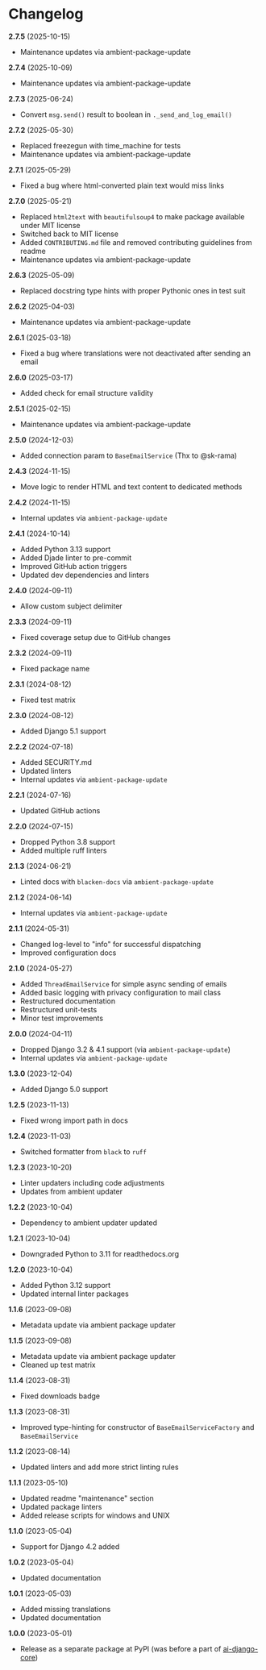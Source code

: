 # Changelog

**2.7.5** (2025-10-15)
  * Maintenance updates via ambient-package-update

**2.7.4** (2025-10-09)
  * Maintenance updates via ambient-package-update

**2.7.3** (2025-06-24)
  * Convert `msg.send()` result to boolean in `._send_and_log_email()`

**2.7.2** (2025-05-30)
  * Replaced freezegun with time_machine for tests
  * Maintenance updates via ambient-package-update

**2.7.1** (2025-05-29)
  * Fixed a bug where html-converted plain text would miss links

**2.7.0** (2025-05-21)
  * Replaced `html2text` with `beautifulsoup4` to make package available under MIT license
  * Switched back to MIT license
  * Added `CONTRIBUTING.md` file and removed contributing guidelines from readme
  * Maintenance updates via ambient-package-update

**2.6.3** (2025-05-09)
  * Replaced docstring type hints with proper Pythonic ones in test suit

**2.6.2** (2025-04-03)
  * Maintenance updates via ambient-package-update

**2.6.1** (2025-03-18)
  * Fixed a bug where translations were not deactivated after sending an email

**2.6.0** (2025-03-17)
  * Added check for email structure validity

**2.5.1** (2025-02-15)
  * Maintenance updates via ambient-package-update

**2.5.0** (2024-12-03)
  * Added connection param to `BaseEmailService` (Thx to @sk-rama)

**2.4.3** (2024-11-15)
  * Move logic to render HTML and text content to dedicated methods

**2.4.2** (2024-11-15)
  * Internal updates via `ambient-package-update`

**2.4.1** (2024-10-14)
  * Added Python 3.13 support
  * Added Djade linter to pre-commit
  * Improved GitHub action triggers
  * Updated dev dependencies and linters

**2.4.0** (2024-09-11)
  * Allow custom subject delimiter

**2.3.3** (2024-09-11)
  * Fixed coverage setup due to GitHub changes

**2.3.2** (2024-09-11)
  * Fixed package name

**2.3.1** (2024-08-12)
  * Fixed test matrix

**2.3.0** (2024-08-12)
  * Added Django 5.1 support

**2.2.2** (2024-07-18)
  * Added SECURITY.md
  * Updated linters
  * Internal updates via `ambient-package-update`

**2.2.1** (2024-07-16)
  * Updated GitHub actions

**2.2.0** (2024-07-15)
  * Dropped Python 3.8 support
  * Added multiple ruff linters

**2.1.3** (2024-06-21)
  * Linted docs with `blacken-docs` via `ambient-package-update`

**2.1.2** (2024-06-14)
  * Internal updates via `ambient-package-update`

**2.1.1** (2024-05-31)
  * Changed log-level to "info" for successful dispatching
  * Improved configuration docs

**2.1.0** (2024-05-27)
  * Added `ThreadEmailService` for simple async sending of emails
  * Added basic logging with privacy configuration to mail class
  * Restructured documentation
  * Restructured unit-tests
  * Minor test improvements

**2.0.0** (2024-04-11)
  * Dropped Django 3.2 & 4.1 support (via `ambient-package-update`)
  * Internal updates via `ambient-package-update`

**1.3.0** (2023-12-04)
  * Added Django 5.0 support

**1.2.5** (2023-11-13)
  * Fixed wrong import path in docs

**1.2.4** (2023-11-03)
  * Switched formatter from `black` to `ruff`

**1.2.3** (2023-10-20)
  * Linter updaters including code adjustments
  * Updates from ambient updater

**1.2.2** (2023-10-04)
  * Dependency to ambient updater updated

**1.2.1** (2023-10-04)
  * Downgraded Python to 3.11 for readthedocs.org

**1.2.0** (2023-10-04)
  * Added Python 3.12 support
  * Updated internal linter packages

**1.1.6** (2023-09-08)
  * Metadata update via ambient package updater

**1.1.5** (2023-09-08)
  * Metadata update via ambient package updater
  * Cleaned up test matrix

**1.1.4** (2023-08-31)
  * Fixed downloads badge

**1.1.3** (2023-08-31)
  * Improved type-hinting for constructor of `BaseEmailServiceFactory` and `BaseEmailService`

**1.1.2** (2023-08-14)
  * Updated linters and add more strict linting rules

**1.1.1** (2023-05-10)
  * Updated readme "maintenance" section
  * Updated package linters
  * Added release scripts for windows and UNIX

**1.1.0** (2023-05-04)
  * Support for Django 4.2 added

**1.0.2** (2023-05-04)
  * Updated documentation

**1.0.1** (2023-05-03)
  * Added missing translations
  * Updated documentation

**1.0.0** (2023-05-01)
  * Release as a separate package at PyPI (was before a part of [ai-django-core](https://pypi.org/project/ai-django-core/))
